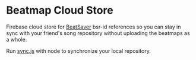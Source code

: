 # Beatmap Cloud Store
Firebase cloud store for [BeatSaver](https://beatsaver.com/) bsr-id references so you can stay in sync with your friend's song repository without uploading the beatmaps as a whole.

Run [sync.js](clientsync/sync.js) with node to synchronize your local repository.
